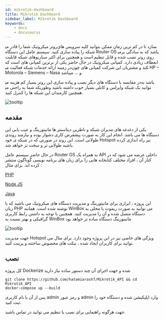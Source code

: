 ```yaml
---
id: mikrotik-dashboard
title: Mikrotik Dashboard
sidebar_label: Mikrotik Dashboard
keywords:
    - docs
    - docusaurus
---
```


روتر میکروتیک شما را قادر می‎سازد تا در کم ترین زمان ممکن بتوانید کلیه سرویس های شبکه را پیاده سازی کنید. سیستم عامل این دستگاه Router OS می‎باشد که به سادگی بر روی روتر نصب شده و قابل تنظیم است و همچنین برای اکثر سناریوهای شبکه قابلیت انعطاف زیادی دارد. کمپانی میکروتیک در حال حاضر یکی از برترین کمپانی های است که در زمینه ارائه خدمات شبکه فعالیت می‎کند و مشتریان این شرکت کمپانی های چون HP – Motorola – Siemens – Nasa و ... میباشد.

در مقایسه با دستگاه های دیگر نصب و پیاده سازی این روتر بسیار کم هزینه می‎باشد به طوریکه شما به راحتی می‎توانید یک شبکه وایرلس و کابلی بسیار خوب داشته باشید و همچنین کارمندان این شبکه ها را کنترل کنید.

![tooltip](/img/doc/9.webp)

## مقدمه

یکی از دغدغه های مدیران شبکه و ناظرین دیتاسنتر ها مانیتورینگ و عیب یابی این دستگاه ها می باشد. انجام این کار به صورت پیشفرض کاری دشوار بوده و نیازمند روندی طولانی است. این روند در صورتی که در شبکه ی خود Hotspot نیز راه اندازی کرده باشید طولانی تر و سخت تر خواهد شد.

در حال حاضر سیستم عامل Router OS به همراه یک API داخلی عرضه می شود که در کنار آن ، افراد مختلف کتابخانه هایی را برای زبان های برنامه نویسی گوناگون منتشر کرده اند. برای مثال :

[PHP](https://github.com/BenMenking/routeros-api)

[Node JS](https://github.com/Trakkasure/mikronode)

[Java](https://github.com/GideonLeGrange/mikrotik-java)

این پروژه ، ابزاری برای مانیتورینگ و مدیریت دستگاه های میکروتیک می باشید که با زبان PHP نوشته شده است. همانند WinBox می توانید به صورت ریموت یا محلی به دستگاه متصل شده و آن را مدیریت کنید. همچنین با توجه به داشتن رابط کاربری گرافیکی و بهتر نسبت به WinBox مانیتورینگ دستگاه ساده تر خواهد بود

![tooltip](/img/doc/10.webp)

جهت مدیریت Hotspot ویژگی های خاصی نیز در این پروژه وجود دارد. برای مثال می توانید برای کاربران ایجاد شده ، تیکت های مخصوص ساختته و پرینت کنید.

## نصب

کل پروژه Dockerize شده و جهت اجرای آن چند دستور ساده نیاز دارید

```
git clone https://github.com/hatamiarash7/Mikrotik_API && cd Mikrotik_API
docker-compose up --build
```

پس از آن با نام کاربری admin و رمز عبور admin وارد اپلیکیشن شده و دستگاه خود را ثبت کنید.

جهت هرگونه راهنمایی برای نصب یا تنظیم می توانید در تماس باشید.
